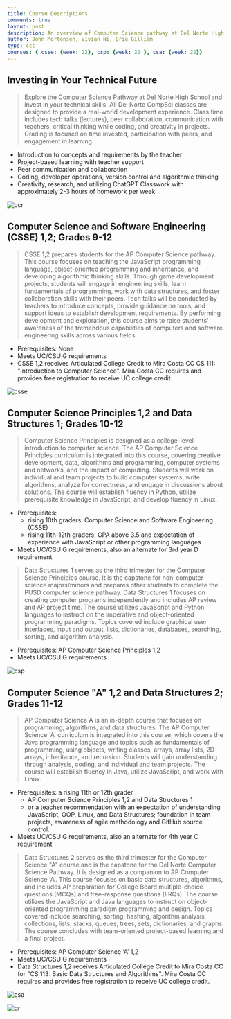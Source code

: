 ```yaml
---
title: Course Descriptions
comments: true
layout: post
description: An overview of Computer Science pathway at Del Norte High School
author: John Mortensen, Vivian Ni, Bria Gilliam
type: ccc
courses: { csse: {week: 22}, csp: {week: 22 }, csa: {week: 22}}
---
```


## Investing in Your Technical Future
> Explore the Computer Science Pathway at Del Norte High School and invest in your technical skills. All Del Norte CompSci classes are designed to provide a real-world development experience. Class time includes tech talks (lectures), peer collaboration, communication with teachers, critical thinking while coding, and creativity in projects. Grading is focused on time invested, participation with peers, and engagement in learning. 
- Introduction to concepts and requirements by the teacher
- Project-based learning with teacher support
- Peer communication and collaboration
- Coding, developer operations, version control and algorithmic thinking
- Creativity, research, and utilizing ChatGPT
Classwork with approximately 2-3 hours of homework per week

![ccr]({{site.baseurl}}/images/course-brag/ccr.png)

## Computer Science and Software Engineering (CSSE) 1,2; Grades 9-12 
> CSSE 1,2 prepares students for the AP Computer Science pathway. This course focuses on teaching the JavaScript programming language, object-oriented programming and inheritance, and developing algorithmic thinking skills. Through game development projects, students will engage in engineering skills, learn fundamentals of programming, work with data structures, and foster collaboration skills with their peers. Tech talks will be conducted by teachers to introduce concepts, provide guidance on tools, and support ideas to establish development requirements. By performing development and exploration, this course aims to raise students' awareness of the tremendous capabilities of computers and software engineering skills across various fields.
- Prerequisites: None 
- Meets UC/CSU G requirements
- CSSE 1,2 receives Articulated College Credit to Mira Costa CC CS 111: "Introduction to Computer Science".  Mira Costa CC requires and provides free registration to receive UC college credit.

![csse]({{site.baseurl}}/images/course-brag/csse.png)

## Computer Science Principles 1,2 and Data Structures 1; Grades 10-12
> Computer Science Principles is designed as a college-level introduction to computer science. The AP Computer Science Principles curriculum is integrated into this course, covering creative development, data, algorithms and programming, computer systems and networks, and the impact of computing. Students will work on individual and team projects to build computer systems, write algorithms, analyze for correctness, and engage in discussions about solutions. The course will establish fluency in Python, utilize prerequisite knowledge in JavaScript, and develop fluency in Linux.
- Prerequisites: 
    - rising 10th graders: Computer Science and Software Engineering (CSSE) 
    - rising 11th-12th graders: GPA above 3.5 and expectation of experience with JavaScript or other programming languages
- Meets UC/CSU G requirements, also an alternate for 3rd year D requirement

> Data Structures 1 serves as the third trimester for the Computer Science Principles course. It is the capstone for non-computer science majors/minors and prepares other students to complete the PUSD computer science pathway. Data Structures 1 focuses on creating computer programs independently and includes AP review and AP project time. The course utilizes JavaScript and Python languages to instruct on the imperative and object-oriented programming paradigms. Topics covered include graphical user interfaces, input and output, lists, dictionaries, databases, searching, sorting, and algorithm analysis.
- Prerequisites: AP Computer Science Principles 1,2
- Meets UC/CSU G requirements

![csp]({{site.baseurl}}/images/course-brag/csp24.png)

## Computer Science "A" 1,2 and Data Structures 2; Grades 11-12
> AP Computer Science A is an in-depth course that focuses on programming, algorithms, and data structures. The AP Computer Science 'A' curriculum is integrated into this course, which covers the Java programming language and topics such as fundamentals of programming, using objects, writing classes, arrays, array lists, 2D arrays, inheritance, and recursion. Students will gain understanding through analysis, coding, and individual and team projects. The course will establish fluency in Java, utilize JavaScript, and work with Linux.
- Prerequisites: a rising 11th or 12th grader
    - AP Computer Science Principles 1,2 and Data Structures 1
    - or a teacher recommendation with an expectation of understanding JavaScript, OOP, Linux, and Data Structures; foundation in team projects, awareness of agile methodology and GitHub source control.
- Meets UC/CSU G requirements, also an alternate for 4th year C requirement

> Data Structures 2 serves as the third trimester for the Computer Science "A" course and is the capstone for the Del Norte Computer Science Pathway. It is designed as a companion to AP Computer Science 'A'. This course focuses on basic data structures, algorithms, and includes AP preparation for College Board multiple-choice questions (MCQs) and free-response questions (FRQs). The course utilizes the JavaScript and Java languages to instruct on object-oriented programming paradigm programming and design. Topics covered include searching, sorting, hashing, algorithm analysis, collections, lists, stacks, queues, trees, sets, dictionaries, and graphs. The course concludes with team-oriented project-based learning and a final project.
- Prerequisites: AP Computer Science ‘A’ 1,2
- Meets UC/CSU G requirements
- Data Structures 1,2 receives Articulated College Credit to Mira Costa CC for "CS 113: Basic Data Structures and Algorithms".  Mira Costa CC requires and provides free registration to receive UC college credit.

![csa]({{site.baseurl}}/images/course-brag/csa24.png)

![qr]({{site.baseurl}}/images/course-brag/qr.png)


